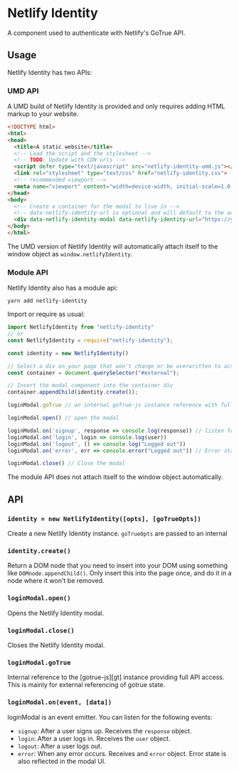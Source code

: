 # Netlify Identity

A component used to authenticate with Netlify's GoTrue API.

## Usage

Netlify Identity has two APIs:

### UMD API

A UMD build of Netlify Identity is provided and only requires adding HTML markup to your website.

```html
<!DOCTYPE html>
<html>
<head>
  <title>A static website</title>
  <!-- Load the script and the stylesheet -->
  <!-- TODO: Update with CDN urls -->
  <script defer type="text/javascript" src="netlify-identity-umd.js"></script>
  <link rel="stylesheet" type="text/css" href="netlify-identity.css">
  <!-- recommended viewport -->
  <meta name="viewport" content="width=device-width, initial-scale=1.0, maximum-scale=1">
</head>
<body>
  <!-- Create a container for the modal to live in -->
  <!-- data-netlify-identity-url is optional and will default to the active domain-->
  <div data-netlify-identity-modal data-netlify-identity-url="https://your-website.com/.netlify/identity" ></div>
</body>
</html>
```

The UMD version of Netlify Identity will automatically attach itself to the window object as `window.netlifyIdentity`.

### Module API

Netlify Identity also has a module api:

```
yarn add netlify-identity
```

Import or require as usual:

```js
import NetlifyIdentity from "netlify-identity"
// or
const NetlifyIdentity = require("netlify-identity");

const identity = new NetlifyIdentity()

// Select a div on your page that won't change or be overwritten to act as a container
const container = document.querySelector("#external");

// Insert the modal component into the container div
container.appendChild(identity.create());

loginModal.goTrue // an internal goTrue-js instance reference with full API access

loginModal.open() // open the modal

loginModal.on('signup', response => console.log(response)) // listen for important events to read from the goTrue state
loginModal.on('login', login => console.log(user))
loginModal.on('logout', () => console.log("Logged out"))
loginModal.on('error', err => console.error("Logged out")) // Error state will be displayed in modal as well

loginModal.close() // Close the modal
```

The module API does not attach itself to the window object automatically.

## API

### `identity = new NetlifyIdentity([opts], [goTrueOpts])`
Create a new Netlify Identity instance. `goTrueOpts` are passed to an internal

### `identity.create()`
Return a DOM node that you need to insert into your DOM using something like `DOMnode.appendChild()`.  Only insert this into the page once, and do it in a node where it won't be removed.

### `loginModal.open()`
Opens the Netlify Identity modal.  

### `loginModal.close()`
Closes the Netlify Identity modal.

### `loginModal.goTrue`
Internal reference to the [gotrue-js][gt] instance providing full API access.  This is mainly for external referencing of gotrue state.

### `loginModal.on(event, [data])`

loginModal is an event emitter.  You can listen for the following events:

- `signup`: After a user signs up.  Receives the `response` object.
- `login`: After a user logs in.  Receives the `user` object.
- `logout`: After a user logs out.
- `error`: When any error occurs.  Receives and `error` object.  Error state is also reflected in the modal UI.

